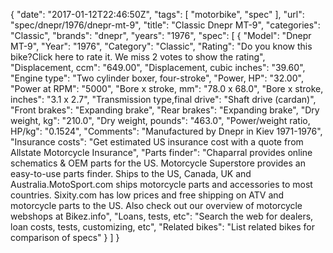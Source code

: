 {
    "date": "2017-01-12T22:46:50Z",
    "tags": [
        "motorbike",
        "spec"
    ],
    "url": "spec\/dnepr\/1976\/dnepr-mt-9",
    "title": "Classic Dnepr MT-9",
    "categories": "Classic",
    "brands": "dnepr",
    "years": "1976",
    "spec": [
        {
            "Model": "Dnepr MT-9",
            "Year": "1976",
            "Category": "Classic",
            "Rating": "Do you know this bike?Click here to rate it. We miss 2 votes to show the rating",
            "Displacement, ccm": "649.00",
            "Displacement, cubic inches": "39.60",
            "Engine type": "Two cylinder boxer, four-stroke",
            "Power, HP": "32.00",
            "Power at RPM": "5000",
            "Bore x stroke, mm": "78.0 x 68.0",
            "Bore x stroke, inches": "3.1 x 2.7",
            "Transmission type,final drive": "Shaft drive (cardan)",
            "Front brakes": "Expanding brake",
            "Rear brakes": "Expanding brake",
            "Dry weight, kg": "210.0",
            "Dry weight, pounds": "463.0",
            "Power\/weight ratio, HP\/kg": "0.1524",
            "Comments": "Manufactured by Dnepr in Kiev 1971-1976",
            "Insurance costs": "Get estimated US insurance cost with a quote from Allstate Motorcycle Insurance",
            "Parts finder": "Chaparral provides online schematics & OEM parts for the US.   Motorcycle Superstore provides an easy-to-use parts finder. Ships to the US, Canada, UK and Australia.MotoSport.com ships motorcycle parts and accessories to most countries.    Sixity.com has low prices and free shipping on ATV and motorcycle parts to the US. Also check out our overview of motorcycle webshops at Bikez.info",
            "Loans, tests, etc": "Search the web for dealers, loan costs, tests, customizing, etc",
            "Related bikes": "List related bikes for comparison of specs"
        }
    ]
}